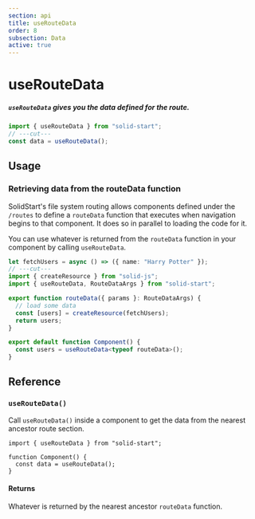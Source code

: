 ```yaml
---
section: api
title: useRouteData
order: 8
subsection: Data
active: true
---
```


# useRouteData

##### `useRouteData` gives you the data defined for the route.

<div class="text-lg">

```ts twoslash
import { useRouteData } from "solid-start";
// ---cut---
const data = useRouteData();
```

</div>

<table-of-contents></table-of-contents>

## Usage

### Retrieving data from the routeData function

SolidStart's file system routing allows components defined under the `/routes` to define a `routeData` function that executes when navigation begins to that component. It does so in parallel to loading the code for it.

You can use whatever is returned from the `routeData` function in your component by calling `useRouteData`.

```ts twoslash
let fetchUsers = async () => ({ name: "Harry Potter" });
// ---cut---
import { createResource } from "solid-js";
import { useRouteData, RouteDataArgs } from "solid-start";

export function routeData({ params }: RouteDataArgs) {
  // load some data
  const [users] = createResource(fetchUsers);
  return users;
}

export default function Component() {
  const users = useRouteData<typeof routeData>();
}
```

## Reference

### `useRouteData()`

Call `useRouteData()` inside a component to get the data from the nearest ancestor route section.

```tsx twoslash
import { useRouteData } from "solid-start";

function Component() {
  const data = useRouteData();
}
```

#### Returns

Whatever is returned by the nearest ancestor `routeData` function.